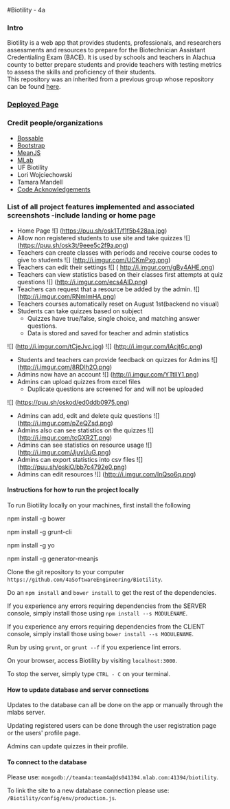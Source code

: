 #Biotility - 4a

### Intro
Biotility is a web app that provides students, professionals, and researchers assessments and resources to prepare for the Biotechnician Assistant Credentialing Exam (BACE). It is used by schools and teachers in Alachua county to better prepare students and provide teachers with testing metrics to assess the skills and proficiency of their students.  
This repository was an inherited from a previous group whose repository can be found [here](https://github.com/SoftwareEngineering5c/Biotility). 

### [Deployed Page](http://biotilitysp18.herokuapp.com)

### Credit people/organizations
- [Bossable](http://www.bossable.com/)
- [Bootstrap](http://getbootstrap.com/)
- [MeanJS](http://meanjs.org/)
- [MLab](http://www.mlab.com)
- UF Biotility
- Lori Wojciechowski
- Tamara Mandell
- [Code Acknowledgements](https://github.com/4aSoftwareEngineering/Biotility/blob/master/ACKNOWLEDGEMENTS.md)

### List of all project features implemented and associated screenshots -include landing or home page
- Home Page
 ![] (https://puu.sh/osk1T/f1f5b428aa.jpg)
- Allow non registered students to use site and take quizzes
 ![] (https://puu.sh/osk3t/9eee5c2f9a.png)
- Teachers can create classes with periods and receive course codes to give to students 
 ![] (http://i.imgur.com/UCKmPxg.png)
- Teachers can edit their settings
 ![] ( http://i.imgur.com/gBy4AHE.png)
- Teachers can view statistics based on their classes first attempts at quiz questions
 ![] (http://i.imgur.com/ecs4AlD.png)
- Teachers can request that a resource be added by the admin.
 ![] (http://i.imgur.com/RNmImHA.png)
- Teachers courses automatically reset on August 1st(backend no visual) 
- Students can take quizzes based on subject 
	- Quizzes have true/false, single choice, and matching answer questions.
	- Data is stored and saved for teacher and admin statistics
	
 ![] (http://i.imgur.com/tCjeJvc.jpg)
 ![] (http://i.imgur.com/IAcjt6c.png)
- Students and teachers can provide feedback on quizzes for Admins
 ![] (http://i.imgur.com/8RDIh2O.png)
- Admins now have an account
 ![] (http://i.imgur.com/YTtlIY1.png)
- Admins can upload quizzes from excel files
	- Duplicate questions are screened for and will not be uploaded 

 ![] (https://puu.sh/oskod/ed0ddb0975.png)
- Admins can add, edit and delete quiz questions 
 ![] (http://i.imgur.com/pZeQZsd.png)
- Admins also can see statistics on the quizzes
  ![] (http://i.imgur.com/tcGXR2T.png)
- Admins can see statistics on resource usage
 ![] (http://i.imgur.com/JjuyUuG.png)
- Admins can export statistics into csv files 
  ![] (http://puu.sh/oskiO/bb7c4792e0.png)
- Admins can edit resources 
 ![] (http://i.imgur.com/InQso6q.png)

#### Instructions for how to run the project locally
To run Biotility locally on your machines, first install the following 

npm install -g bower

npm install -g grunt-cli

npm install -g yo

npm install -g generator-meanjs

Clone the git repository to your computer `https://github.com/4aSoftwareEngineering/Biotility`.

Do an `npm install` and `bower install` to get the rest of the dependencies.

If you experience any errors requiring dependencies from the SERVER console, simply install those using `npm install --s MODULENAME`.

If you experience any errors requiring dependencies from the CLIENT console, simply install those using `bower install --s MODULENAME`.

Run by using `grunt`, or `grunt --f` if you experience lint errors.

On your browser, access Biotility by visiting `localhost:3000`.

To stop the server, simply type `CTRL - C` on your terminal. 

#### How to update database and server connections
Updates to the database can all be done on the app or manually through the mlabs server. 

Updating registered users can be done through the user registration page or the users' profile page. 

Admins can update quizzes in their profile. 

#### To connect to the database

Please use: `mongodb://team4a:team4a@ds041394.mlab.com:41394/biotility`.

To link the site to a new database connection please use: `/Biotility/config/env/production.js`.


